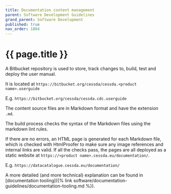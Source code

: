 ```yaml
---
title: Documentation content management
parent: Software Development Guidelines
grand_parent: Software Development
published: true
nav_order: 1804
---
```

# {{ page.title }}

A Bitbucket repository is used to store, track changes to, build, test and deploy the user manual.

It is located at `https://bitbucket.org/cessda/cessda.<product name>.userguide`

E.g. `https://bitbucket.org/cessda/cessda.cdc.userguide`

The content source files are in Markdown format and have the extension `.md`.

The build process checks the syntax of the Markdown files using the markdown lint rules.

If there are no errors, an HTML page is generated for each Markdown file,
which is checked with HtmlProofer to make sure any image references and internal links are valid.
If all the checks pass, the pages are all deployed as a static website at
`https://<product name>.cessda.eu/documentation/`.

E.g. `https://datacatalogue.cessda.eu/documentation/`

A more detailed (and more technical) explanation can be found in
[documentation tooling]({% link software/documentation-guidelines/documentation-tooling.md %}).
